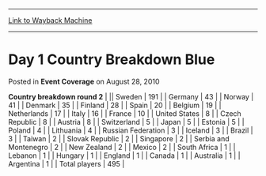 
---
[Link to Wayback Machine](https://web.archive.org/web/20171030082910/https://magic.wizards.com/en/articles/archive/event-coverage/day-1-country-breakdown-blue-2010-08-28)

[_metadata_:description]:- "Country breakdown round 2"
[_metadata_:generator]:- "Drupal 7 (http://drupal.org)"
[_metadata_:node]:- "454981"
[_metadata_:publish_date]:- "2010-08-28"
[_metadata_:source]:- "div-main-content"
[_metadata_:title]:- "Day 1 Country Breakdown Blue"
[_metadata_:wayback_capture_timestamp]:- "2017-10-30 08:29:10"
[_metadata_:wayback_raw_url]:- "https://web.archive.org/web/20171030082910id_/https://magic.wizards.com/en/articles/archive/event-coverage/day-1-country-breakdown-blue-2010-08-28"
[_metadata_:wayback_url]:- "https://magic.wizards.com/en/articles/archive/event-coverage/day-1-country-breakdown-blue-2010-08-28"
---


Day 1 Country Breakdown Blue
============================



 Posted in **Event Coverage**
 on August 28, 2010 












 **Country breakdown round 2** |  || Sweden | 191 |
| Germany | 43 |
| Norway | 41 |
| Denmark | 35 |
| Finland | 28 |
| Spain | 20 |
| Belgium | 19 |
| Netherlands | 17 |
| Italy | 16 |
| France | 10 |
| United States | 8 |
| Czech Republic | 8 |
| Austria | 8 |
| Switzerland | 5 |
| Japan | 5 |
| Estonia | 5 |
| Poland | 4 |
| Lithuania | 4 |
| Russian Federation | 3 |
| Iceland | 3 |
| Brazil | 3 |
| Taiwan | 2 |
| Slovak Republic | 2 |
| Singapore | 2 |
| Serbia and Montenegro | 2 |
| New Zealand | 2 |
| Mexico | 2 |
| South Africa | 1 |
| Lebanon | 1 |
| Hungary | 1 |
| England | 1 |
| Canada | 1 |
| Australia | 1 |
| Argentina | 1 |
| Total players | 495 |







